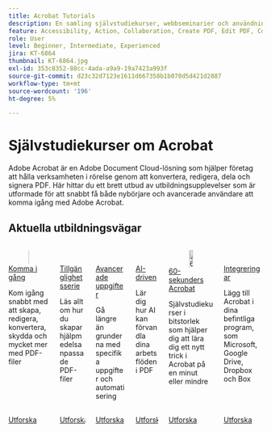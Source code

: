 ```yaml
---
title: Acrobat Tutorials
description: En samling självstudiekurser, webbseminarier och användningsfall för Adobe Acrobat
feature: Accessibility, Action, Collaboration, Create PDF, Edit PDF, Convert PDF, Deploy, Mobile, Optimize PDF, Security, Workflow, Workspace, Skill Builder, Sign, Form
role: User
level: Beginner, Intermediate, Experienced
jira: KT-6864
thumbnail: KT-6864.jpg
exl-id: 353c8352-88cc-4ada-a9a9-19a7423a993f
source-git-commit: d23c32d7123e1611d667358b1b070d5d421d2887
workflow-type: tm+mt
source-wordcount: '196'
ht-degree: 5%

---
```


# Självstudiekurser om Acrobat

Adobe Acrobat är en Adobe Document Cloud-lösning som hjälper företag att hålla verksamheten i rörelse genom att konvertera, redigera, dela och signera PDF. Här hittar du ett brett utbud av utbildningsupplevelser som är utformade för att snabbt få både nybörjare och avancerade användare att komma igång med Adobe Acrobat.

<div id="recs-overview-body-1"></div>
<div id="recs-overview-body-2"></div>
<div id="recs-overview-body-3"></div>
<div id="recs-overview-body-4"></div>
<div id="recs-overview-body-5"></div>
<div id="recs-overview-body-6"></div>

## Aktuella utbildningsvägar

<!-- START CARDS HTML - DO NOT MODIFY BY HAND -->
<div class="columns">
    <div class="column is-half-tablet is-half-desktop is-one-third-widescreen" aria-label="Getting started">
        <div class="card" style="height: 100%; display: flex; flex-direction: column; height: 100%;">
            <div class="card-image">
                <figure class="image x-is-16by9">
                    <a href="https://experienceleague.adobe.com/sv/docs/document-cloud-learn/acrobat-learning/getting-started/getting-started-overview" title="Komma igång" target="_self" rel="referrer">
                        <img class="is-bordered-r-small" src="https://experienceleague.adobe.com/sv/docs/document-cloud-learn/acrobat-learning/media_19b331849a47f54403361e7661d1882d95fe97fcf.png?width=400&format=webply&optimize=medium" alt="Komma igång"
                             style="width: 100%; aspect-ratio: 16 / 9; object-fit: cover; overflow: hidden; display: block; margin: auto;">
                    </a>
                </figure>
            </div>
            <div class="card-content is-padded-small" style="display: flex; flex-direction: column; flex-grow: 1; justify-content: space-between;">
                <div class="top-card-content">
                    <p class="headline is-size-6 has-text-weight-bold">
                        <a href="https://experienceleague.adobe.com/sv/docs/document-cloud-learn/acrobat-learning/getting-started/getting-started-overview" target="_self" rel="referrer" title="Komma igång">Komma i gång</a>
                    </p>
                    <p class="is-size-6">Kom igång snabbt med att skapa, redigera, konvertera, skydda och mycket mer med PDF-filer</p>
                </div>
                <a href="https://experienceleague.adobe.com/sv/docs/document-cloud-learn/acrobat-learning/getting-started/getting-started-overview" target="_self" rel="referrer" class="spectrum-Button spectrum-Button--outline spectrum-Button--primary spectrum-Button--sizeM" style="align-self: flex-start; margin-top: 1rem;">
                    <span class="spectrum-Button-label has-no-wrap has-text-weight-bold">Utforska</span>
                </a>
            </div>
        </div>
    </div>
    <div class="column is-half-tablet is-half-desktop is-one-third-widescreen" aria-label="Accessibility series">
        <div class="card" style="height: 100%; display: flex; flex-direction: column; height: 100%;">
            <div class="card-image">
                <figure class="image x-is-16by9">
                    <a href="https://experienceleague.adobe.com/sv/docs/document-cloud-learn/acrobat-learning/accessibility-tutorials/accessibility-overview" title="Tillgänglighetsserie" target="_self" rel="referrer">
                        <img class="is-bordered-r-small" src="https://experienceleague.adobe.com/sv/docs/document-cloud-learn/acrobat-learning/accessibility-tutorials/media_1160a8358f39482862ca2409c878ecea8815b0e35.png?width=400&format=webply&optimize=medium" alt="Tillgänglighetsserie"
                             style="width: 100%; aspect-ratio: 16 / 9; object-fit: cover; overflow: hidden; display: block; margin: auto;">
                    </a>
                </figure>
            </div>
            <div class="card-content is-padded-small" style="display: flex; flex-direction: column; flex-grow: 1; justify-content: space-between;">
                <div class="top-card-content">
                    <p class="headline is-size-6 has-text-weight-bold">
                        <a href="https://experienceleague.adobe.com/sv/docs/document-cloud-learn/acrobat-learning/accessibility-tutorials/accessibility-overview" target="_self" rel="referrer" title="Tillgänglighetsserie">Tillgänglighetsserie</a>
                    </p>
                    <p class="is-size-6">Läs allt om hur du skapar hjälpmedelsanpassade PDF-filer</p>
                </div>
                <a href="https://experienceleague.adobe.com/sv/docs/document-cloud-learn/acrobat-learning/accessibility-tutorials/accessibility-overview" target="_self" rel="referrer" class="spectrum-Button spectrum-Button--outline spectrum-Button--primary spectrum-Button--sizeM" style="align-self: flex-start; margin-top: 1rem;">
                    <span class="spectrum-Button-label has-no-wrap has-text-weight-bold">Utforska</span>
                </a>
            </div>
        </div>
    </div>
    <div class="column is-half-tablet is-half-desktop is-one-third-widescreen" aria-label="Advanced tasks">
        <div class="card" style="height: 100%; display: flex; flex-direction: column; height: 100%;">
            <div class="card-image">
                <figure class="image x-is-16by9">
                    <a href="https://experienceleague.adobe.com/sv/docs/document-cloud-learn/acrobat-learning/advanced-tasks/advanced-tasks-overview" title="Avancerade uppgifter" target="_self" rel="referrer">
                        <img class="is-bordered-r-small" src="https://experienceleague.adobe.com/sv/docs/document-cloud-learn/acrobat-learning/media_17d55969ad72e5933df620c2d5c84ba8e273ab39c.png?width=400&format=webply&optimize=medium" alt="Avancerade uppgifter"
                             style="width: 100%; aspect-ratio: 16 / 9; object-fit: cover; overflow: hidden; display: block; margin: auto;">
                    </a>
                </figure>
            </div>
            <div class="card-content is-padded-small" style="display: flex; flex-direction: column; flex-grow: 1; justify-content: space-between;">
                <div class="top-card-content">
                    <p class="headline is-size-6 has-text-weight-bold">
                        <a href="https://experienceleague.adobe.com/sv/docs/document-cloud-learn/acrobat-learning/advanced-tasks/advanced-tasks-overview" target="_self" rel="referrer" title="Avancerade uppgifter">Avancerade uppgifter</a>
                    </p>
                    <p class="is-size-6">Gå längre än grunderna med specifika uppgifter och automatisering</p>
                </div>
                <a href="https://experienceleague.adobe.com/sv/docs/document-cloud-learn/acrobat-learning/advanced-tasks/advanced-tasks-overview" target="_self" rel="referrer" class="spectrum-Button spectrum-Button--outline spectrum-Button--primary spectrum-Button--sizeM" style="align-self: flex-start; margin-top: 1rem;">
                    <span class="spectrum-Button-label has-no-wrap has-text-weight-bold">Utforska</span>
                </a>
            </div>
        </div>
    </div>
    <div class="column is-half-tablet is-half-desktop is-one-third-widescreen" aria-label="AI powered">
        <div class="card" style="height: 100%; display: flex; flex-direction: column; height: 100%;">
            <div class="card-image">
                <figure class="image x-is-16by9">
                    <a href="https://experienceleague.adobe.com/sv/docs/document-cloud-learn/acrobat-learning/ai-powered/ai-overview" title="AI-driven" target="_self" rel="referrer">
                        <img class="is-bordered-r-small" src="https://experienceleague.adobe.com/sv/docs/document-cloud-learn/acrobat-learning/ai-powered/media_1220d424bff112d1d5f154e5ab4f2fe8a5cbd4334.png?width=2000?width=400&format=webply&optimize=medium" alt="AI-driven"
                             style="width: 100%; aspect-ratio: 16 / 9; object-fit: cover; overflow: hidden; display: block; margin: auto;">
                    </a>
                </figure>
            </div>
            <div class="card-content is-padded-small" style="display: flex; flex-direction: column; flex-grow: 1; justify-content: space-between;">
                <div class="top-card-content">
                    <p class="headline is-size-6 has-text-weight-bold">
                        <a href="https://experienceleague.adobe.com/sv/docs/document-cloud-learn/acrobat-learning/accessibility-tutorials/accessibility-overview" target="_self" rel="referrer" title="AI-driven">AI-driven</a>
                    </p>
                    <p class="is-size-6">Lär dig hur AI kan förvandla dina arbetsflöden i PDF</p>
                </div>
                <a href="https://experienceleague.adobe.com/sv/docs/document-cloud-learn/acrobat-learning/ai-powered/ai-overview" target="_self" rel="referrer" class="spectrum-Button spectrum-Button--outline spectrum-Button--primary spectrum-Button--sizeM" style="align-self: flex-start; margin-top: 1rem;">
                    <span class="spectrum-Button-label has-no-wrap has-text-weight-bold">Utforska</span>
                </a>
            </div>
        </div>
    </div>
    <div class="column is-half-tablet is-half-desktop is-one-third-widescreen" aria-label="60-second Acrobat">
        <div class="card" style="height: 100%; display: flex; flex-direction: column; height: 100%;">
            <div class="card-image">
                <figure class="image x-is-16by9">
                    <a href="https://experienceleague.adobe.com/sv/docs/document-cloud-learn/acrobat-learning/60-second/60-second-overview" title="60 sekunder lång Acrobat" target="_self" rel="referrer">
                        <img class="is-bordered-r-small" src="https://experienceleague.adobe.com/sv/docs/document-cloud-learn/acrobat-learning/media_1e95e07bbceaf7e8f9bfccff9dccc7827fe813d96.png?width=400&format=webply&optimize=medium" alt="60 sekunder lång Acrobat"
                             style="width: 100%; aspect-ratio: 16 / 9; object-fit: cover; overflow: hidden; display: block; margin: auto;">
                    </a>
                </figure>
            </div>
            <div class="card-content is-padded-small" style="display: flex; flex-direction: column; flex-grow: 1; justify-content: space-between;">
                <div class="top-card-content">
                    <p class="headline is-size-6 has-text-weight-bold">
                        <a href="https://experienceleague.adobe.com/sv/docs/document-cloud-learn/acrobat-learning/60-second/60-second-overview" target="_self" rel="referrer" title="60 sekunder lång Acrobat">60-sekunders Acrobat</a>
                    </p>
                    <p class="is-size-6">Självstudiekurser i bitstorlek som hjälper dig att lära dig ett nytt trick i Acrobat på en minut eller mindre</p>
                </div>
                <a href="https://experienceleague.adobe.com/sv/docs/document-cloud-learn/acrobat-learning/60-second/60-second-overview" target="_self" rel="referrer" class="spectrum-Button spectrum-Button--outline spectrum-Button--primary spectrum-Button--sizeM" style="align-self: flex-start; margin-top: 1rem;">
                    <span class="spectrum-Button-label has-no-wrap has-text-weight-bold">Utforska</span>
                </a>
            </div>
        </div>
    </div>
    <div class="column is-half-tablet is-half-desktop is-one-third-widescreen" aria-label="Integrations">
        <div class="card" style="height: 100%; display: flex; flex-direction: column; height: 100%;">
            <div class="card-image">
                <figure class="image x-is-16by9">
                    <a href="https://experienceleague.adobe.com/sv/docs/document-cloud-learn/acrobat-learning/integrations/integrate-overview" title="Integreringar" target="_self" rel="referrer">
                        <img class="is-bordered-r-small" src="https://experienceleague.adobe.com/sv/docs/document-cloud-learn/acrobat-learning/media_171337d52d3205c2011e230e71736cc71f74ba0ee.png?width=400&format=webply&optimize=medium" alt="Integreringar"
                             style="width: 100%; aspect-ratio: 16 / 9; object-fit: cover; overflow: hidden; display: block; margin: auto;">
                    </a>
                </figure>
            </div>
            <div class="card-content is-padded-small" style="display: flex; flex-direction: column; flex-grow: 1; justify-content: space-between;">
                <div class="top-card-content">
                    <p class="headline is-size-6 has-text-weight-bold">
                        <a href="https://experienceleague.adobe.com/sv/docs/document-cloud-learn/acrobat-learning/integrations/integrate-overview" target="_self" rel="referrer" title="Integreringar">Integreringar</a>
                    </p>
                    <p class="is-size-6">Lägg till Acrobat i dina befintliga program, som Microsoft, Google Drive, Dropbox och Box</p>
                </div>
                <a href="https://experienceleague.adobe.com/sv/docs/document-cloud-learn/acrobat-learning/integrations/integrate-overview" target="_blank" rel="referrer" class="spectrum-Button spectrum-Button--outline spectrum-Button--primary spectrum-Button--sizeM" style="align-self: flex-start; margin-top: 1rem;">
                    <span class="spectrum-Button-label has-no-wrap has-text-weight-bold">Utforska</span>
                </a>
            </div>
        </div>
    </div>
</div>
<!-- END CARDS HTML - DO NOT MODIFY BY HAND -->

